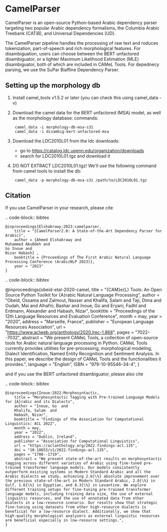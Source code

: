 # CamelParser

CamelParser is an open-source Python-based Arabic dependency parser targeting two popular Arabic dependency formalisms, 
the Columbia Arabic Treebank (CATiB), and Universal Dependencies (UD).

The CamelParser pipeline handles the processing of raw text and roduces tokenization, part-of-speech and rich morphological features.
For disambiguation, users can choose between the BERT unfactored disambiguator, or a lighter Maximum Likelihood Estimation (MLE) disambiguator, both of which are included in CAMeL Tools. For depednecy parsing, we use the SuPar Biaffine Dependency Parser.


## Setting up the morphology db

1. Install camel_tools v1.5.2 or later (you can check this using camel_data -v)

2. Download the camel data for the BERT unfactored (MSA) model, as well as the morphology database:
    commands:

        camel_data -i morphology-db-msa-s31 
        camel_data -i disambig-bert-unfactored-msa

3. Download the LDC2010L01 from the ldc downloads:
    - go to https://catalog.ldc.upenn.edu/organization/downloads
    - search for LDC2010L01.tgz and download it

4. DO NOT EXTRACT LDC2010L01.tgz! We'll use the following command from camel tools to install the db:

        camel_data -p morphology-db-msa-s31 /path/to/LDC2010L01.tgz

## Citation

If you use CamelParser in your research, please cite

.. code-block:: bibtex

    @inproceedings{Elshabrawy:2023:camelparser,
        title = "{CamelParser2.0: A State-of-the-Art Dependency Parser for Arabic}",
        author = {Ahmed Elshabrawy and 
    Muhammed AbuOdeh and
    Go Inoue and
    Nizar Habash} ,
        booktitle = {Proceedings of The First Arabic Natural Language Processing Conference (ArabicNLP 2023)},
        year = "2023"
    }

.. code-block:: bibtex

   @inproceedings{obeid-etal-2020-camel,
      title = "{CAM}e{L} Tools: An Open Source Python Toolkit for {A}rabic Natural Language Processing",
      author = "Obeid, Ossama  and
         Zalmout, Nasser  and
         Khalifa, Salam  and
         Taji, Dima  and
         Oudah, Mai  and
         Alhafni, Bashar  and
         Inoue, Go  and
         Eryani, Fadhl  and
         Erdmann, Alexander  and
         Habash, Nizar",
      booktitle = "Proceedings of the 12th Language Resources and Evaluation Conference",
      month = may,
      year = "2020",
      address = "Marseille, France",
      publisher = "European Language Resources Association",
      url = "https://www.aclweb.org/anthology/2020.lrec-1.868",
      pages = "7022--7032",
      abstract = "We present CAMeL Tools, a collection of open-source tools for Arabic natural language processing in Python. CAMeL Tools currently provides utilities for pre-processing, morphological modeling, Dialect Identification, Named Entity Recognition and Sentiment Analysis. In this paper, we describe the design of CAMeL Tools and the functionalities it provides.",
      language = "English",
      ISBN = "979-10-95546-34-4",
   }

and if you use the BERT unfactored disambiguator, please also cite

.. code-block:: bibtex

    @inproceedings{Inoue:2022:Morphosyntactic,
        title = "Morphosyntactic Tagging with Pre-trained Language Models for {A}rabic and its Dialects",
        author = "Inoue, Go  and
        Khalifa, Salam  and
        Habash, Nizar",
        booktitle = "Findings of the Association for Computational Linguistics: ACL 2022",
        month = may,
        year = "2022",
        address = "Dublin, Ireland",
        publisher = "Association for Computational Linguistics",
        url = "https://aclanthology.org/2022.findings-acl.135",
        doi = "10.18653/v1/2022.findings-acl.135",
        pages = "1708--1719",
        abstract = "We present state-of-the-art results on morphosyntactic tagging across different varieties of Arabic using fine-tuned pre-trained transformer language models. Our models consistently outperform existing systems in Modern Standard Arabic and all the Arabic dialects we study, achieving 2.6{\%} absolute improvement over the previous state-of-the-art in Modern Standard Arabic, 2.8{\%} in Gulf, 1.6{\%} in Egyptian, and 8.3{\%} in Levantine. We explore different training setups for fine-tuning pre-trained transformer language models, including training data size, the use of external linguistic resources, and the use of annotated data from other dialects in a low-resource scenario. Our results show that strategic fine-tuning using datasets from other high-resource dialects is beneficial for a low-resource dialect. Additionally, we show that high-quality morphological analyzers as external linguistic resources are beneficial especially in low-resource settings.",
    }